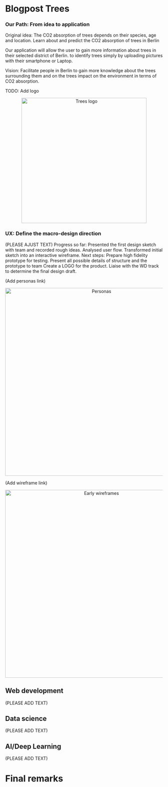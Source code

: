 # Blogpost Trees


### Our Path: From idea to application

Original idea: 
The CO2 absorption of trees depends on their species, age and location.
Learn about and predict the CO2 absorption of trees in Berlin

Our application will allow the user
to gain more information about trees in their selected district of Berlin.
to identify trees simply by uploading pictures with their smartphone or Laptop.

Vision: Facilitate people in Berlin to gain more knowledge about the trees surrounding them and on the trees impact on the environment in terms of CO2 absorption.

TODO: Add logo
<p align="center">
    <img alt="Trees logo" src="" width="400" />
</p>

### UX: Define the macro-design direction
(PLEASE AJUST TEXT)
Progress so far:
Presented the first design sketch with team and recorded rough ideas.
Analysed user flow.
Transformed initial sketch into an interactive wireframe.
Next steps:
Prepare high fidelity prototype for testing.
Present all possible details of structure and the prototype to team
Create a LOGO for the product.
Liaise with the WD track to determine the final design draft.


(Add personas link)
<p align="center">
    <img alt="Personas" src="g" width="600" />
</p>

(Add wireframe link)
<p align="center">
    <img alt="Early wireframes" src="" width="600" />
</p>


## Web development

(PLEASE ADD TEXT)

##  Data science

(PLEASE ADD TEXT)

##  AI/Deep Learning
(PLEASE ADD TEXT)

# Final remarks

